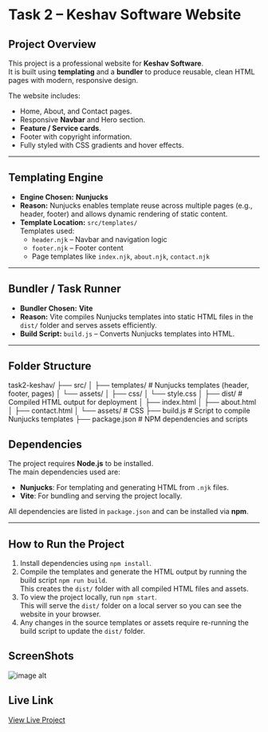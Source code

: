 # Task 2 – Keshav Software Website

## Project Overview
This project is a professional website for **Keshav Software**.  
It is built using **templating** and a **bundler** to produce reusable, clean HTML pages with modern, responsive design.  

The website includes:
- Home, About, and Contact pages.
- Responsive **Navbar** and Hero section.
- **Feature / Service cards**.
- Footer with copyright information.
- Fully styled with CSS gradients and hover effects.

---

## Templating Engine
- **Engine Chosen:** **Nunjucks**
- **Reason:** Nunjucks enables template reuse across multiple pages (e.g., header, footer) and allows dynamic rendering of static content.
- **Template Location:** `src/templates/`  
  Templates used:
  - `header.njk` – Navbar and navigation logic
  - `footer.njk` – Footer content
  - Page templates like `index.njk`, `about.njk`, `contact.njk`

---

## Bundler / Task Runner
- **Bundler Chosen:** **Vite**
- **Reason:** Vite compiles Nunjucks templates into static HTML files in the `dist/` folder and serves assets efficiently.
- **Build Script:** `build.js` – Converts Nunjucks templates into HTML.

---

## Folder Structure
task2-keshav/
├── src/
│ ├── templates/ # Nunjucks templates (header, footer, pages)
│ └── assets/
│ ├── css/
│  └── style.css
│
├── dist/ # Compiled HTML output for deployment
│ ├── index.html
│ ├── about.html
│ ├── contact.html
│ └── assets/ # CSS 
├── build.js # Script to compile Nunjucks templates
├── package.json # NPM dependencies and scripts

## Dependencies
The project requires **Node.js** to be installed.  
The main dependencies used are:
- **Nunjucks**: For templating and generating HTML from `.njk` files.
- **Vite**: For bundling and serving the project locally.

All dependencies are listed in `package.json` and can be installed via **npm**.

---

## How to Run the Project
1. Install dependencies using `npm install`.
2. Compile the templates and generate the HTML output by running the build script `npm run build`.  
   This creates the `dist/` folder with all compiled HTML files and assets.
3. To view the project locally, run `npm start`.  
   This will serve the `dist/` folder on a local server so you can see the website in your browser.
4. Any changes in the source templates or assets require re-running the build script to update the `dist/` folder.

## ScreenShots
![image alt]()

## Live Link
[View Live Project](https://navyasree35.github.io/task2-keshavsoftware-navyasree/)

